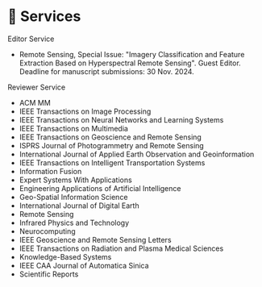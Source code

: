 # 📝 Services

Editor Service
- Remote Sensing, Special Issue: "Imagery Classification and Feature Extraction Based on Hyperspectral Remote Sensing". Guest Editor. Deadline for manuscript submissions: 30 Nov. 2024.

Reviewer Service
- ACM MM
- IEEE Transactions on Image Processing
- IEEE Transactions on Neural Networks and Learning Systems
- IEEE Transactions on Multimedia
- IEEE Transactions on Geoscience and Remote Sensing
- ISPRS Journal of Photogrammetry and Remote Sensing
- International Journal of Applied Earth Observation and Geoinformation
- IEEE Transactions on Intelligent Transportation Systems
- Information Fusion
- Expert Systems With Applications
- Engineering Applications of Artificial Intelligence 
- Geo-Spatial Information Science
- International Journal of Digital Earth
- Remote Sensing
- Infrared Physics and Technology
- Neurocomputing
- IEEE Geoscience and Remote Sensing Letters
- IEEE Transactions on Radiation and Plasma Medical Sciences
- Knowledge-Based Systems
- IEEE CAA Journal of Automatica Sinica
- Scientific Reports


